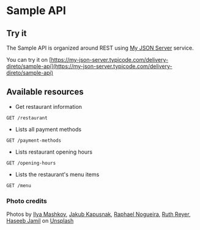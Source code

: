 # Sample API

## Try it

The Sample API is organized around REST using [My JSON Server](https://my-json-server.typicode.com/) service.

You can try it on [https://my-json-server.typicode.com/delivery-direto/sample-api](https://my-json-server.typicode.com/delivery-direto/sample-api)

## Available resources

- Get restaurant information
```
GET /restaurant
```

- Lists all payment methods
```
GET /payment-methods
```

- Lists restaurant opening hours
```
GET /opening-hours
```

- Lists the restaurant's menu items
```
GET /menu
```

### Photo credits
Photos by [Ilya Mashkov](https://unsplash.com/@mashkov), [Jakub Kapusnak](https://unsplash.com/@foodiesfeed), [Raphael Nogueira](https://unsplash.com/@phaelnogueira), [Ruth Reyer](https://unsplash.com/@ruthreyer), [Haseeb Jamil](https://unsplash.com/@haseebjkhan) on [Unsplash](https://unsplash.com)